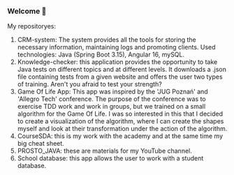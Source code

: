 ### Welсome 👋

My repositoryes:
1. CRM-system: The system provides all the tools for storing the necessary information, maintaining logs and promoting clients. Used technologies: Java (Spring Boot 3.15), Angular 16, mySQL.
2. Knowledge-checker: this application provides the opportunity to take Java tests on different topics and at different levels. It downloads a .json file containing tests from a given website and offers the user two types of training. Aren't you afraid to test your strength?
3. Game Of Life App: This app was inspired by the 'JUG Poznań' and 'Allegro Tech' conference. The purpose of the conference was to exercise TDD work and work in groups, but we trained on a small algorithm for the Game Of Life. I was so interested in this that I decided to create a visualization of the algorithm, where I can create the shapes myself and look at their transformation under the action of the algorithm.
4. CourseSDA: this is my work with the academy and at the same time my big cheat sheet.
5. PROSTO_JAVA: these are materials for my YouTube channel.
6. School database: this app allows the user to work with a student database.
